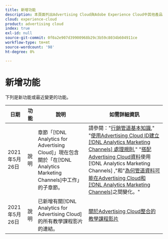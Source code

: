 ```yaml
---
title: 新增功能
description: 本頁面列出Advertising Cloud與Adobe Experience Cloud中其他產品和服務之間整合的更新。
cloud: experience-cloud
product: advertising cloud
index: true
exl-id: null
source-git-commit: 0f0a2e907d39900968b29c3b59c8034b604911ce
workflow-type: tm+mt
source-wordcount: '98'
ht-degree: 0%

---
```


# 新增功能

下列是新功能或最近變更的功能。

| 日期 | 功能 | 說明 | 如需詳細資訊 |
| ---- | ------- | ----------- | -------------------- |
| 2021年5月26日 | 說明 | 章節「[!DNL Analytics for Advertising Cloud]」現在包含關於「在[!DNL Analytics Marketing Channels]中工作」的子章節。 | 請參閱：&quot;[行銷管道基本知識](/help/integrations/analytics/marketing-channels/mc-overview.md),&quot; &quot;[使用Advertising Cloud ID建立 [!DNL Analytics Marketing Channels] 處理規則](/help/integrations/analytics/marketing-channels/mc-ids.md),&quot; &quot;[搭配Advertising Cloud資料](/help/integrations/analytics/marketing-channels/mc-ac-data.md)使用 [!DNL Analytics Marketing Channels] ,&quot;和&quot;[為何管道資料可能在Advertising Cloud和 [!DNL Analytics Marketing Channels]](/help/integrations/analytics/marketing-channels/mc-data-variances.md)之間變化。&quot; |
| 2021年5月26日 | 說明 | 已新增有關[!DNL Analytics for Advertising Cloud]的所有教學課程影片的連結。 | [關於Advertising Cloud整合的教學課程影片](https://experienceleague.adobe.com/docs/advertising-cloud-learn/tutorials/overview.html) |

<!-- At some point, just make this an overview page instead?

Adobe Advertising Cloud is integrated with the following Adobe Experience Cloud products:

* [Adobe Analytics](/help/integrations/analytics/overview.md)

* Adobe Audience Manager

* Adobe Campaign (Advertising Cloud Search only)

* Adobe Experience Cloud Device Co-op
 -->
